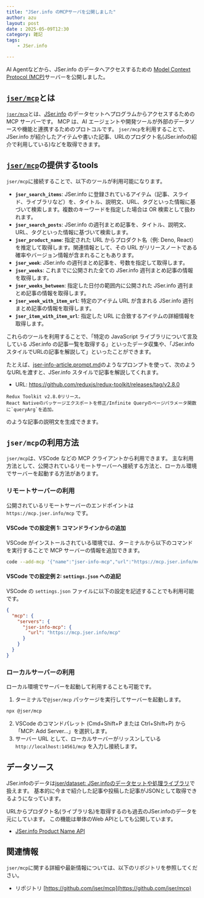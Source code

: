 ```yaml
---
title: "JSer.info のMCPサーバを公開しました"
author: azu
layout: post
date : 2025-05-09T12:30
category: 雑記
tags:
    - JSer.info

---
```


AI Agentなどから、JSer.info のデータへアクセスするための [Model Context Protocol (MCP)](https://modelcontextprotocol.io/introduction)サーバーを公開しました。

## [`jser/mcp`](https://github.com/jser/mcp)とは

[`jser/mcp`](https://github.com/jser/mcp)とは、[JSer.info](http://JSer.info) のデータセットへプログラムからアクセスするための MCP サーバーです。
MCP は、AI エージェントや開発ツールが外部のデータソースや機能と連携するためのプロトコルです。
`jser/mcp`を利用することで、JSer.info が紹介したアイテムや書いた記事、URLのプロダクト名(JSer.infoの紹介で利用している)などを取得できます。

## [`jser/mcp`](https://github.com/jser/mcp)の提供するtools

`jser/mcp`に接続することで、以下のツールが利用可能になります。

- **`jser_search_items`**: JSer.info に登録されているアイテム（記事、スライド、ライブラリなど）を、タイトル、説明文、URL、タグといった情報に基づいて検索します。複数のキーワードを指定した場合は OR 検索として扱われます。
- **`jser_search_posts`**: JSer.info の週刊まとめ記事を、タイトル、説明文、URL、タグといった情報に基づいて検索します。
- **`jser_product_name`**: 指定された URL からプロダクト名（例: Deno, React）を推定して取得します。関連情報として、その URL がリリースノートである確率やバージョン情報が含まれることもあります。
- **`jser_week`**: JSer.info の週刊まとめ記事を、号数を指定して取得します。
- **`jser_weeks`**: これまでに公開された全ての JSer.info 週刊まとめ記事の情報を取得します。
- **`jser_weeks_between`**: 指定した日付の範囲内に公開された JSer.info 週刊まとめ記事の情報を取得します。
- **`jser_week_with_item_url`**: 特定のアイテム URL が含まれる JSer.info 週刊まとめ記事の情報を取得します。
- **`jser_item_with_item_url`**: 指定した URL に合致するアイテムの詳細情報を取得します。

これらのツールを利用することで、「特定の JavaScript ライブラリについて言及している JSer.info の記事一覧を取得する」といったデータ収集や、「JSer.infoスタイルでURLの記事を解説して」といったことができます。

たとえば、[jser-info-article.prompt.md](https://github.com/jser/jser.info/blob/gh-pages/.github/prompts/jser-info-article.prompt.md)のようなプロンプトを使って、次のようなURLを渡すと、JSer.info スタイルで記事を解説してくれます。

- URL: https://github.com/reduxjs/redux-toolkit/releases/tag/v2.8.0

```
Redux Toolkit v2.8.0リリース。  
React Nativeのパッケージエクスポートを修正/Infinite Queryのページパラメータ関数に`queryArg`を追加。
```

のような記事の説明文を生成できます。

## `jser/mcp`の利用方法

`jser/mcp`は、VSCode などの MCP クライアントから利用できます。
主な利用方法として、公開されているリモートサーバーへ接続する方法と、ローカル環境でサーバーを起動する方法があります。

### リモートサーバーの利用

公開されているリモートサーバーのエンドポイントは `https://mcp.jser.info/mcp` です。

#### VSCode での設定例 1: コマンドラインからの追加

VSCode がインストールされている環境では、ターミナルから以下のコマンドを実行することで MCP サーバーの情報を追加できます。

```bash
code --add-mcp '{"name":"jser-info-mcp","url":"https://mcp.jser.info/mcp"}'
```

#### VSCode での設定例 2: `settings.json` への追記

VSCode の `settings.json` ファイルに以下の設定を記述することでも利用可能です。

```json
{
  "mcp": {
    "servers": {
      "jser-info-mcp": {
        "url": "https://mcp.jser.info/mcp"
      }
    }
  }
}
```

### ローカルサーバーの利用

ローカル環境でサーバーを起動して利用することも可能です。

1.  ターミナルで`@jser/mcp` パッケージを実行してサーバーを起動します。

```bash
npx @jser/mcp
```

2.  VSCode のコマンドパレット (Cmd+Shift+P または Ctrl+Shift+P) から「MCP: Add Server...」を選択します。
3.  サーバー URL として、ローカルサーバーがリッスンしている `http://localhost:14561/mcp` を入力し接続します。

## データソース

JSer.infoのデータは[jser/dataset: JSer.infoのデータセットや処理ライブラリ](https://github.com/jser/dataset)で扱えます。
基本的に今まで紹介した記事や投稿した記事がJSONとして取得できるようになっています。

URLからプロダクト名(ライブラリ名)を取得するのも過去のJSer.infoのデータを元にしています。
この機能は単体のWeb APIとしても公開しています。

- [JSer.info Product Name API](https://github.com/jser/product-name)

## 関連情報

`jser/mcp`に関する詳細や最新情報については、以下のリポジトリを参照してください。

- リポジトリ [https://github.com/jser/mcp](https://github.com/jser/mcp)

